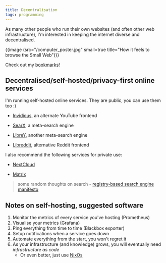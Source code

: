 ```yaml
---
title: Decentralisation
tags: programming
---
```


As many other people who run their own websites (and often other
web infrastructure), I'm interested in keeping the internet
diverse and decentralised.

<!-- ## Making the internet interesting again -->

{{image (src="/computer_poster.jpg" small=true title="How it feels to browse the Small Web")}}

Check out my [bookmarks](/bookmarks)!

## Decentralised/self-hosted/privacy-first online services

I'm running self-hosted online services. They are public, you can
use them too :)

- [Invidious](https://invidious.baczek.me), an alternate YouTube frontend

- [SearX](https://searx.baczek.me), a meta-search engine

- [LibreY](https://librey.baczek.me), another meta-search engine

- [Libreddit](https://libreddit.baczek.me), alternative Reddit frontend


I also recommend the following services for private use:

- [NextCloud](https://nextcloud.com/)

- [Matrix](https://github.com/matrix-org/synapse/) 


>some random thoughts on search - [registry-based search engine manifesto](/search-registry-manifesto)


## Notes on self-hosting, suggested software

1. Monitor the metrics of every service you've hosting (Prometheus)
2. Visualise your metrics (Grafana)
3. Ping everything from time to time (Blackbox exporter)
4. Setup notifications when a service goes down
5. Automate everything from the start, you won't regret it
6. As your infrastructure (and knowledge) grows, you will eventually need *infrastructure as code*
    - Or even better, just use [NixOs](/nixos)
